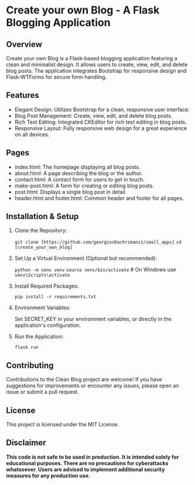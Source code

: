 # Create your own Blog - A Flask Blogging Application

## Overview
Create your own Blog is a Flask-based blogging application featuring a clean and minimalist design. It allows users to create, view, edit, and delete blog posts. The application integrates Bootstrap for responsive design and Flask-WTForms for secure form handling.

## Features
- Elegant Design: Utilizes Bootstrap for a clean, responsive user interface.
- Blog Post Management: Create, view, edit, and delete blog posts.
- Rich Text Editing: Integrated CKEditor for rich text editing in blog posts.
- Responsive Layout: Fully responsive web design for a great experience on all devices.
## Pages
- index.html: The homepage displaying all blog posts.
- about.html: A page describing the blog or the author.
- contact.html: A contact form for users to get in touch.
- make-post.html: A form for creating or editing blog posts.
- post.html: Displays a single blog post in detail.
- header.html and footer.html: Common header and footer for all pages.
## Installation & Setup
1. Clone the Repository:

    `git clone [https://github.com/georgiosKachrimanis/small_apps]`
    `cd [create_your_own_blog]`

2. Set Up a Virtual Environment (Optional but recommended):

    `python -m venv venv`
    `source venv/bin/activate`  # On Windows use `venv\Scripts\activate`

3. Install Required Packages:

    `pip install -r requirements.txt`

4. Environment Variables:

    Set SECRET_KEY in your environment variables, or directly in the application's configuration.

5. Run the Application:


    `flask run`

## Contributing
Contributions to the Clean Blog project are welcome! If you have suggestions for improvements or encounter any issues, please open an issue or submit a pull request.

## License
This project is licensed under the MIT License.

## Disclaimer
**This code is not safe to be used in production. It is intended solely for educational purposes. There are no precautions for cyberattacks whatsoever. Users are advised to implement additional security measures for any production use.**

